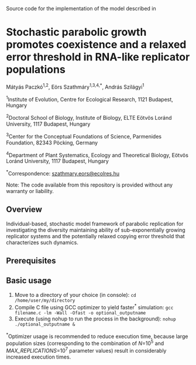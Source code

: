 Source code for the implementation of the model described in

# Stochastic parabolic growth promotes coexistence and a relaxed error threshold in RNA-like replicator populations

Mátyás Paczkó<sup>1,2</sup>, Eörs Szathmáry<sup>1,3,4,*</sup>, András Szilágyi<sup>1</sup>

<sup>1</sup>Institute of Evolution, Centre for Ecological Research, 1121 Budapest, Hungary

<sup>2</sup>Doctoral School of Biology, Institute of Biology, ELTE Eötvös Loránd University, 1117
Budapest, Hungary

<sup>3</sup>Center for the Conceptual Foundations of Science, Parmenides Foundation, 82343 Pöcking,
Germany

<sup>4</sup>Department of Plant Systematics, Ecology and Theoretical Biology, Eötvös Loránd
University, 1117 Budapest, Hungary

<sup>*</sup>Correspondence: szathmary.eors@ecolres.hu

Note: The code available from this repository is provided without any warranty or liability.

## Overview

Individual-based, stochastic model framework of parabolic replication for investigating the diversity maintaining ability of sub-exponentially growing replicator systems and the potentially relaxed copying error threshold that characterizes such dynamics.

## Prerequisites



## Basic usage

1. Move to a directory of your choice (in console): `cd /home/user/my/directory`
2. Compile C file using GCC optimizer to yield faster<sup>*</sup> simulation: `gcc filename.c -lm -Wall -Ofast -o optional_outputname`
3. Execute (using nohup to run the process in the background): `nohup ./optional_outputname &`

<sup>*</sup>Optimizer usage is recommended to reduce execution time, because large population sizes (corresponding to the combination of *N*=10<sup>5</sup> and *MAX_REPLICATIONS*=10<sup>7</sup> parameter values) result in considerably increased execution times.
